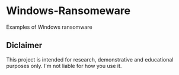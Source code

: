 # Windows-Ransomeware
Examples of Windows ransomware

## Diclaimer
This project is intended for research, demonstrative and educational purposes only. I'm not liable for how you use it.